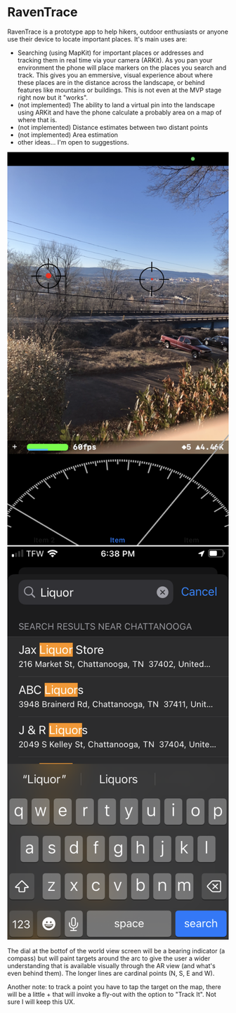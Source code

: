 # RavenTrace
RavenTrace is a prototype app to help hikers, outdoor enthusiasts or anyone use their device to locate important places. It's main uses are:
- Searching (using MapKit) for important places or addresses and tracking them in real time via your camera (ARKit). As you pan your environment the phone will place markers on the places you search  and track. This gives you an emmersive, visual experience about where these places are in the distance across the landscape, or behind features like mountains or buildings. This is not even at the MVP stage right now but it "works".
- (not implemented) The ability to land a virtual pin into the landscape using ARKit and have the phone calculate a probably area on a map of where that is.
- (not implemented) Distance estimates between two distant points
- (not implemented) Area estimation
- other ideas... I'm open to suggestions.

![World View](./media/world_view.png)
![Place search](./media/search_view.png)

The dial at the bottof of the world view screen will be a bearing indicator (a compass) but will paint targets around the arc to give the user a wider understanding that is available visually through the AR view (and what's even behind them). The longer lines are cardinal points (N, S, E and W). 

Another note: to track a point you have to tap the target on the map, there will be a little + that will invoke a fly-out with the option to "Track It". Not sure I will keep this UX. 
